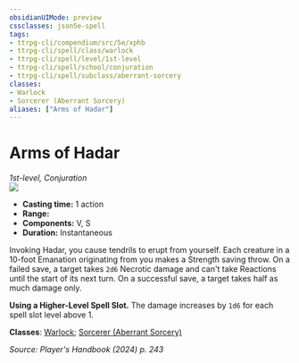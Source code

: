 ```yaml
---
obsidianUIMode: preview
cssclasses: json5e-spell
tags:
- ttrpg-cli/compendium/src/5e/xphb
- ttrpg-cli/spell/class/warlock
- ttrpg-cli/spell/level/1st-level
- ttrpg-cli/spell/school/conjuration
- ttrpg-cli/spell/subclass/aberrant-sorcery
classes:
- Warlock
- Sorcerer (Aberrant Sorcery)
aliases: ["Arms of Hadar"]
---
```

# Arms of Hadar
*1st-level, Conjuration*  
![](3-Mechanics/CLI/spells/img/arms-of-hadar.webp#right)

- **Casting time:** 1 action
- **Range:** 
- **Components:** V, S
- **Duration:** Instantaneous

Invoking Hadar, you cause tendrils to erupt from yourself. Each creature in a 10-foot Emanation originating from you makes a Strength saving throw. On a failed save, a target takes `2d6` Necrotic damage and can't take Reactions until the start of its next turn. On a successful save, a target takes half as much damage only.

**Using a Higher-Level Spell Slot.** The damage increases by `1d6` for each spell slot level above 1.

**Classes**: [Warlock](list-spells-classes-warlock); [Sorcerer (Aberrant Sorcery)](list-spells-classes-sorcerer-xphb-aberrant-sorcery-xphb)

*Source: Player's Handbook (2024) p. 243*